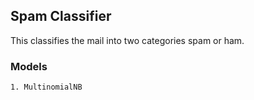 ## Spam Classifier

This classifies the mail into two categories spam or ham.

### Models
	1. MultinomialNB
